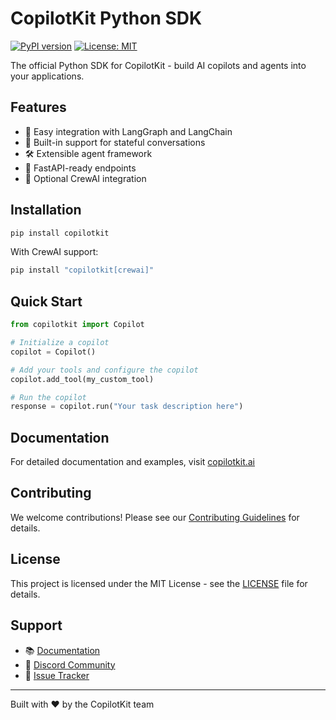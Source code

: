 # CopilotKit Python SDK

[![PyPI version](https://badge.fury.io/py/copilotkit.svg)](https://badge.fury.io/py/copilotkit)
[![License: MIT](https://img.shields.io/badge/License-MIT-yellow.svg)](https://opensource.org/licenses/MIT)

The official Python SDK for CopilotKit - build AI copilots and agents into your applications.

## Features

- 🚀 Easy integration with LangGraph and LangChain
- 🔄 Built-in support for stateful conversations
- 🛠 Extensible agent framework
- 🔌 FastAPI-ready endpoints
- 🤝 Optional CrewAI integration

## Installation

```bash
pip install copilotkit
```

With CrewAI support:

```bash
pip install "copilotkit[crewai]"
```

## Quick Start

```python
from copilotkit import Copilot

# Initialize a copilot
copilot = Copilot()

# Add your tools and configure the copilot
copilot.add_tool(my_custom_tool)

# Run the copilot
response = copilot.run("Your task description here")
```

## Documentation

For detailed documentation and examples, visit [copilotkit.ai](https://copilotkit.ai)

## Contributing

We welcome contributions! Please see our [Contributing Guidelines](https://github.com/CopilotKit/CopilotKit/blob/main/CONTRIBUTING.md) for details.

## License

This project is licensed under the MIT License - see the [LICENSE](https://github.com/CopilotKit/CopilotKit/blob/main/LICENSE) file for details.

## Support

- 📚 [Documentation](https://docs.copilotkit.ai)
- 💬 [Discord Community](https://discord.gg/6dffbvGU)
- 🐛 [Issue Tracker](https://github.com/CopilotKit/CopilotKit/issues)

---

Built with ❤️ by the CopilotKit team
